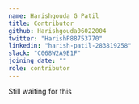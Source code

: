 ```yaml
---
name: Harishgouda G Patil
title: Contributor
github: Harishgouda06022004
twitter: "HarishP88753770"
linkedin: "harish-patil-283819258"
slack: "C068W2A9E1F"
joining_date: ""
role: contributor
---
```


Still waiting for this
